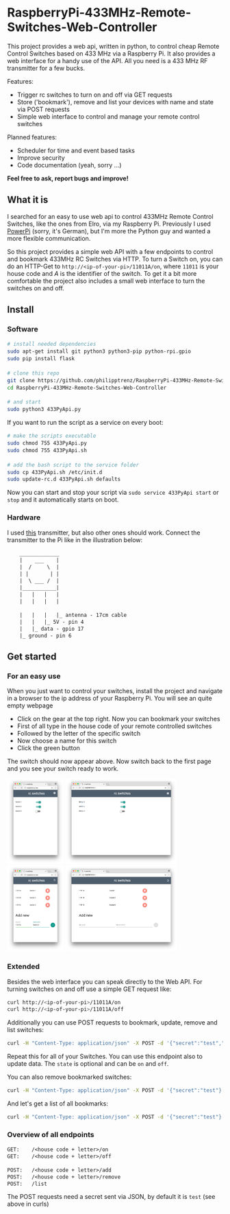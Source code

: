 # RaspberryPi-433MHz-Remote-Switches-Web-Controller
This project provides a web api, written in python, to control cheap Remote Control Switches based on 433 MHz via a Raspberry Pi. It also provides a web interface for a handy use of the API. All you need is a 433 MHz RF transmitter for a few bucks.

Features:
* Trigger rc switches to turn on and off via GET requests
* Store ('bookmark'), remove and list your devices with name and state via POST requests
* Simple web interface to control and manage your remote control switches

Planned features:
* Scheduler for time and event based tasks
* Improve security
* Code documentation (yeah, sorry ...)

**Feel free to ask, report bugs and improve!**

## What it is

I searched for an easy to use web api to control 433MHz Remote Control Switches, like the ones from Elro, via my Raspberry Pi. Previously I used [PowerPi](http://raspberrypiguide.de/howtos/powerpi-raspberry-pi-haussteuerung/) (sorry, it's German), but I'm more the Python guy and wanted a more flexible communication.

So this project provides a simple web API with a few endpoints to control and bookmark 433MHz RC Switches via HTTP. To turn a Switch on, you can do an HTTP-Get to `http://<ip-of-your-pi>/11011A/on`,  where `11011` is your house code and *A* is the identifier of the switch.
To get it a bit more comfortable the project also includes a small web interface to turn the switches on and off.

## Install

### Software

```bash
# install needed dependencies
sudo apt-get install git python3 python3-pip python-rpi.gpio
sudo pip install flask 

# clone this repo
git clone https://github.com/philipptrenz/RaspberryPi-433MHz-Remote-Switches-Web-Controller
cd RaspberryPi-433MHz-Remote-Switches-Web-Controller

# and start
sudo python3 433PyApi.py
```

If you want to run the script as a service on every boot:
```bash
# make the scripts executable
sudo chmod 755 433PyApi.py
sudo chmod 755 433PyApi.sh

# add the bash script to the service folder
sudo cp 433PyApi.sh /etc/init.d
sudo update-rc.d 433PyApi.sh defaults

```
Now you can start and stop your script via `sudo service 433PyApi start` or `stop` and it automatically starts on boot.

### Hardware

I used [this](http://www.watterott.com/de/RF-Link-Sender-434MHz) transmitter, but also other ones should work. Connect the transmitter to the Pi like in the illustration below:

```
	_____________
	|	 ___	|
	|  /   	 \	|
	| |		  |	|
	|  \ ___ /	|
	|___________|
	|	|	|	|
	|	|	|	|

	|	|	|	|_ antenna - 17cm cable
	|	|	|_ 5V - pin 4
	|	|_ data - gpio 17
	|_ ground - pin 6
```


## Get started

### For an easy use

When you just want to control your switches, install the project and navigate in a browser to the ip address of your Raspberry Pi. You will see an quite empty webpage
* Click on the gear at the top right. Now you can bookmark your switches
* First of all type in the house code of your remote controlled switches
* Followed by the letter of the specific switch
* Now choose a name for this switch
* Click the green button

The switch should now appear above. Now switch back to the first page and you see your switch ready to work.

<img src="./screenshots/mobile_3.png?raw=true" alt="screenshot" style="height: 200px;"/>
<img src="./screenshots/desktop_1.png?raw=true" alt="screenshot" style="height: 200px;"/>
<img src="./screenshots/mobile_2.png?raw=true" alt="screenshot" style="height: 200px;"/>
<img src="./screenshots/desktop_2.png?raw=true" alt="screenshot" style="height: 200px;"/>


### Extended

Besides the web interface you can speak directly to the Web API. For turning switches on and off use a simple GET request like:

```bash
curl http://<ip-of-your-pi>/11011A/on
curl http://<ip-of-your-pi>/11011A/off
```

Additionally you can use POST requests to bookmark, update, remove and list switches:
```bash
curl -H "Content-Type: application/json" -X POST -d '{"secret":"test","name":"My First Switch", "state":"off"}' http://<ip-of-your-pi/11011A/add
```
Repeat this for all of your Switches. You can use this endpoint also to update data. The `state` is optional and can be `on` and `off`.

You can also remove bookmarked switches:
```bash
curl -H "Content-Type: application/json" -X POST -d '{"secret":"test"}' http://<ip-of-your-pi/11011A/remove
```
And let's get a list of all bookmarks:

```bash
curl -H "Content-Type: application/json" -X POST -d '{"secret":"test"}' http://<ip-of-your-pi/list
```

### Overview of all endpoints

```
GET: 	/<house code + letter>/on
GET:	/<house code + letter>/off

POST: 	/<house code + letter>/add
POST: 	/<house code + letter>/remove
POST:	/list
```
The POST requests need a secret sent via JSON, by default it is `test` (see above in curls)
